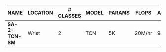| NAME             | LOCATION | # CLASSES | MODEL   | PARAMS | FLOPS   | ACCURACY | F1    |
| ---------------- | -------- | --------- | ------- | ------ | ------- | -------- | ----- |
| __SA-2-TCN-SM__  | Wrist    | 2         | TCN     | 5K     | 20M/hr  | 91.0%    | 91.0% |
